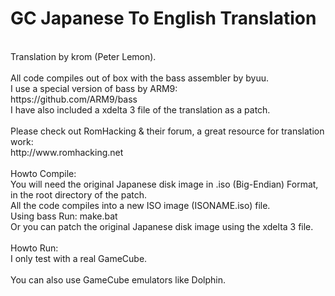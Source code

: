 GC Japanese To English Translation
===================================
<br />
Translation by krom (Peter Lemon).<br />
<br />
All code compiles out of box with the bass assembler by byuu.<br />
I use a special version of bass by ARM9:<br />
https://github.com/ARM9/bass<br />
I have also included a xdelta 3 file of the translation as a patch.<br />
<br />
Please check out RomHacking & their forum, a great resource for translation work:<br />
http://www.romhacking.net<br />
<br />
Howto Compile:<br />
You will need the original Japanese disk image in .iso (Big-Endian) Format, in the root directory of the patch.<br />
All the code compiles into a new ISO image (ISONAME.iso) file.<br />
Using bass Run: make.bat<br />
Or you can patch the original Japanese disk image using the xdelta 3 file.<br />
<br />
Howto Run:<br />
I only test with a real GameCube.<br />
<br />
You can also use GameCube emulators like Dolphin.
